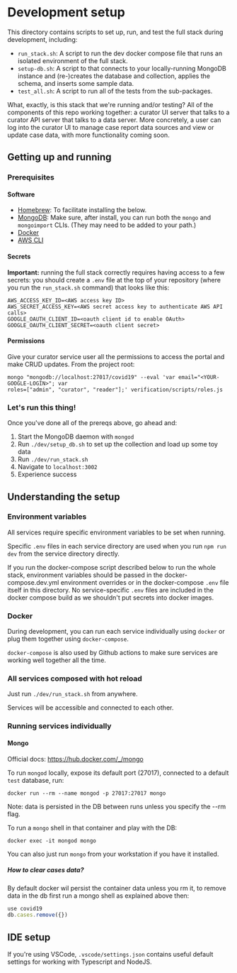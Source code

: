 # Development setup

This directory contains scripts to set up, run, and test the full stack during development, including:

- `run_stack.sh`: A script to run the dev docker compose file that runs an isolated environment of the full stack.
- `setup-db.sh`: A script to that connects to your locally-running MongoDB instance and (re-)creates the database and
  collection, applies the schema, and inserts some sample data.
- `test_all.sh`: A script to run all of the tests from the sub-packages.

What, exactly, is this stack that we're running and/or testing? All of the components of this repo working together: a
curator UI server that talks to a curator API server that talks to a data server. More concretely, a user can log into
the curator UI to manage case report data sources and view or update case data, with more functionality coming soon.

## Getting up and running

### Prerequisites

#### Software

- [Homebrew](https://docs.brew.sh/Installation): To facilitate installing the below.
- [MongoDB](https://docs.mongodb.com/manual/administration/install-community/): Make sure, after install, you can run
  both the `mongo` and `mongoimport` CLIs. (They may need to be added to your path.)
- [Docker](https://docs.docker.com/get-docker/)
- [AWS CLI](https://docs.aws.amazon.com/cli/latest/userguide/cli-chap-install.html)

#### Secrets

**Important:** running the full stack correctly requires having access to a few secrets: you should create a `.env` file
at the top of your repository (where you run the `run_stack.sh` command) that looks like this:

```shell
AWS_ACCESS_KEY_ID=<AWS access key ID>
AWS_SECRET_ACCESS_KEY=<AWS secret access key to authenticate AWS API calls>
GOOGLE_OAUTH_CLIENT_ID=<oauth client id to enable OAuth>
GOOGLE_OAUTH_CLIENT_SECRET=<oauth client secret>
```

#### Permissions

Give your curator service user all the permissions to access the portal and make CRUD updates. From the project root:

```shell
mongo "mongodb://localhost:27017/covid19" --eval 'var email="<YOUR-GOOGLE-LOGIN>"; var
roles=["admin", "curator", "reader"];' verification/scripts/roles.js
```

### Let's run this thing!

Once you've done all of the prereqs above, go ahead and:

1. Start the MongoDB daemon with `mongod`
1. Run `./dev/setup_db.sh` to set up the collection and load up some toy data
1. Run `./dev/run_stack.sh`
1. Navigate to `localhost:3002`
1. Experience success

## Understanding the setup

### Environment variables

All services require specific environment variables to be set when running.

Specific `.env` files in each service directory are used when you run `npm run dev` from the service directory directly.

If you run the docker-compose script described below to run the whole stack, environment variables should be passed in
the docker-compose.dev.yml environment overrides or in the docker-compose `.env` file itself in this directory. No
service-specific `.env` files are included in the docker compose build as we shouldn't put secrets into docker images.

### Docker

During development, you can run each service individually using `docker` or plug them together using `docker-compose`.

`docker-compose` is also used by Github actions to make sure services are working well together all the time.

### All services composed with hot reload

Just run `./dev/run_stack.sh` from anywhere.

Services will be accessible and connected to each other.

### Running services individually

#### Mongo

Official docs: https://hub.docker.com/_/mongo

To run `mongod` locally, expose its default port (27017), connected to a default `test` database, run:

```shell
docker run --rm --name mongod -p 27017:27017 mongo
```

Note: data is persisted in the DB between runs unless you specify the --rm flag.

To run a `mongo` shell in that container and play with the DB:

```shell
docker exec -it mongod mongo
```

You can also just run `mongo` from your workstation if you have it installed.

##### How to clear cases data?

By default docker wil persist the container data unless you rm it, to remove data in the db first run a mongo shell as
explained above then:

```js
use covid19
db.cases.remove({})
```

## IDE setup

If you're using VSCode, `.vscode/settings.json` contains useful default settings for working with Typescript and NodeJS.